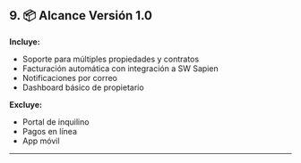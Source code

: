 ## 9. 📦 Alcance Versión 1.0

**Incluye:**
- Soporte para múltiples propiedades y contratos
- Facturación automática con integración a SW Sapien
- Notificaciones por correo
- Dashboard básico de propietario

**Excluye:**
- Portal de inquilino
- Pagos en línea
- App móvil

---